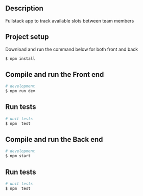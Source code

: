 ## Description

Fullstack app to track available slots between team members

## Project setup
Download and run  the command below for both front and back 

```bash
$ npm install
```

## Compile and run the Front end

```bash
# development
$ npm run dev
```

## Run tests

```bash
# unit tests
$ npm  test
```

## Compile and run the Back end

```bash
# development
$ npm start
```

## Run tests

```bash
# unit tests
$ npm  test
```
